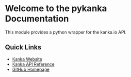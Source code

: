 # Welcome to the pykanka Documentation

This module provides a python wrapper for the kanka.io API.

## Quick Links
- [Kanka Website](https://kanka.io/en/)
- [Kanka API Reference](https://kanka.io/en/docs/1.0)
- [GitHub Homepage](https://github.com/thatGuySpectre/Kanka-API-Client)
